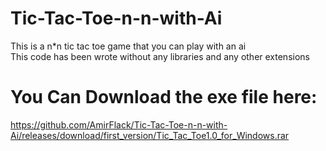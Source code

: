 # Tic-Tac-Toe-n-n-with-Ai
This is a n*n tic tac toe game that you can play with an ai   
This code has been wrote without any libraries and any other extensions
# You Can Download the exe file here:
https://github.com/AmirFlack/Tic-Tac-Toe-n-n-with-Ai/releases/download/first_version/Tic_Tac_Toe1.0_for_Windows.rar
